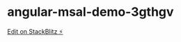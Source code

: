 # angular-msal-demo-3gthgv

[Edit on StackBlitz ⚡️](https://stackblitz.com/edit/angular-msal-demo-3gthgv)